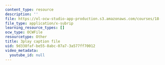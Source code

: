 ```yaml
---
content_type: resource
description: ''
file: https://ol-ocw-studio-app-production.s3.amazonaws.com/courses/18-06sc-linear-algebra-fall-2011/9d338fafbe558abc07a73a577ff70012_BaBoztM9Q1w.srt
file_type: application/x-subrip
learning_resource_types: []
ocw_type: OCWFile
resourcetype: Other
title: 3play caption file
uid: 9d338faf-be55-8abc-07a7-3a577ff70012
video_metadata:
  youtube_id: null
---
```

